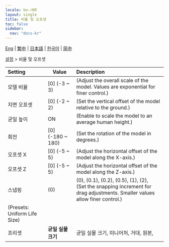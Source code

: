 ```yaml
---
locale: ko-rKR
layout: single
title: 비율 및 오프셋
toc: false
sidebar:
  nav: "docs-kr"
---
```

[Eng](/dancexr/menu/2025.4/actor/scale_&_offset) | [繁中](/tw/dancexr/menu/2025.4/actor/scale_&_offset) | [日本語](/jp/dancexr/menu/2025.4/actor/scale_&_offset) | [한국어](/kr/dancexr/menu/2025.4/actor/scale_&_offset) | [简中](/zh/dancexr/menu/2025.4/actor/scale_&_offset)

[설정](../menu#설정) > 비율 및 오프셋



| Setting | Value | Description |
| :--- | --- | :--- |
| 모델 비율 | [0] (-3 ~ 3) | (Adjust the overall scale of the model. Values are exponential for finer control.)
| 지면 오프셋 | [0] (-2 ~ 2) | (Set the vertical offset of the model relative to the ground.)
| 균일 높이 | ON | (Enable to scale the model to an average human height.)
| 회전 | [0] (-180 ~ 180) | (Set the rotation of the model in degrees.)
| 오프셋 X | [0] (-5 ~ 5) | (Adjust the horizontal offset of the model along the X-axis.)
| 오프셋 Z | [0] (-5 ~ 5) | (Adjust the horizontal offset of the model along the Z-axis.)
| 스냅핑 | (0) | (0), (0.1), (0.2), (0.5), (1), (2), <br/>(Set the snapping increment for drag adjustments. Smaller values allow finer control.)
| (Presets: Uniform Life Size) || 
| 프리셋 | **균일 실물 크기** | 균일 실물 크기, 미니어처, 거대, 원본,  |
